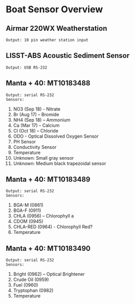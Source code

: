 # Boat Sensor Overview

## Airmar 220WX Weatherstation
	Output: 10 pin weather station input

## LISST-ABS Acoustic Sediment Sensor
	Output: USB RS-232

## Manta + 40: MT10183488
	Output: serial RS-232
	Sensors: 
  1.	NO3 (Sep 18) - Nitrate
  2.	Br (Aug 17) – Bromide
  3.	NH4 (Sep 18) – Ammonium
  4.	Ca (Mar 17) – Calcium
  5.	Cl (Oct 18) – Chloride
  6.	ODO - Optical Dissolved Oxygen Sensor 
  7.	PH Sensor
  8.	Conductivity Sensor
  9.	Temperature
  10.	Unknown: Small gray sensor
  11.	Unknown: Medium black trapezoidal sensor

## Manta + 40: MT10183489
	Output: serial RS-232
	Sensors: 
  1.	BGA-M (0861)
  2.	BGA-F (0911)
  3.	CHLA (0956) – Chlorophyll a
  4.	CDOM (0945)
  5.	CHLA-RED (0964) - Chlorophyll Red?
  6.	Temperature
	
## Manta + 40: MT10183490
	Output: serial RS-232
	Sensors:
  1.	Bright (0962) – Optical Brightener
  2.	Crude Oil (0959) 
  3.	Fuel (0960) 
  4.	Tryptophan (0982)  
  5.	Temperature


